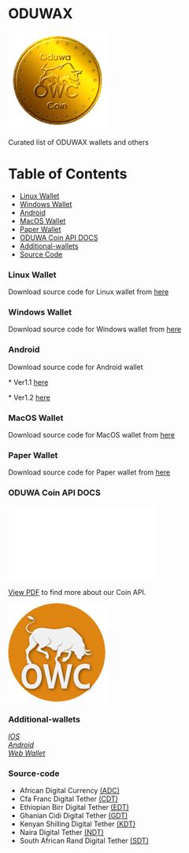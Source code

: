 # ODUWAX

![ODUWAX!](docs/images/oduwa-coin.png "ODUWAX")

Curated list of ODUWAX wallets and others

# Table of Contents

- [Linux Wallet](#linux-wallet)
- [Windows Wallet](#windows-wallet)
- [Android](#android)
- [MacOS Wallet](#macos-wallet)
- [Paper Wallet](#paper-wallet)
- [ODUWA Coin API DOCS](#oduwa-coin-api-docs)
- [Additional-wallets](#additional-wallets)
- [Source Code](#source-code)

### Linux Wallet

Download source code for Linux wallet from <a href="docs/linux-wallet/OduwaCoin-qt-Linux.zip" download> here </a> 

### Windows Wallet

Download source code for Windows wallet from <a href="docs/windows-wallet/OduwaCoin-qt-windows.zip" download> here </a> 

### Android

Download source code for Android wallet 

\* Ver1.1 <a href="docs/android/oduwa-coin-1.1/com.oduwa1.1.apk" download>here</a> 

\* Ver1.2 <a href="docs/android/odwua-coin-1.2/com.oduwa-v1.2.apk" download>here </a> 

### MacOS Wallet

Download source code for MacOS wallet from <a href="docs/mac-wallet/OduwaCoin-qt-MacOS.zip" download> here </a>

### Paper Wallet

Download source code for Paper wallet from <a href="OWC/docs/paper-wallet/paper.zip" download> here </a> 

### ODUWA Coin API DOCS

<object data="docs/owc_document.pdf" type="application/pdf" width="700px" height="700px">
    <embed src="docs/owc_document.pdf">
        <p><a href="docs/owc_document.pdf">View PDF</a> to find more about our Coin API.</p>
    </embed>
</object>

![ODUWAX Coin!](docs/images/oduwa.png "ODUWAX Coin")

### Additional-wallets
*[IOS ](https://apple.co/2ESvYLD)<br>* 
*[Android ](http://bit.ly/2Sm4HEt)<br>*
*[Web Wallet ](http://bit.ly/2FIirmS)<br>*

### Source-code

- African Digital Currency <a href="docs/source-code/adc/">(ADC)</a>
- Cfa Franc Digital Tether <a href="docs/source-code/cdt/contract.sol">(CDT)</a>
- Ethiopian Birr Digital Tether <a href="docs/source-code/edt/contract.sol">(EDT)</a>
- Ghanian Cidi Digital Tether <a href="docs/source-code/gdt/contract.sol">(GDT)</a>
- Kenyan Shilling Digital Tether <a href="docs/source-code/kdt/contract.sol">(KDT)</a>
- Naira Digital Tether <a href="docs/source-code/ndt/contract.sol">(NDT)</a>
- South African Rand Digital Tether <a href="docs/source-code/sdt/contract.sol">(SDT)</a>
